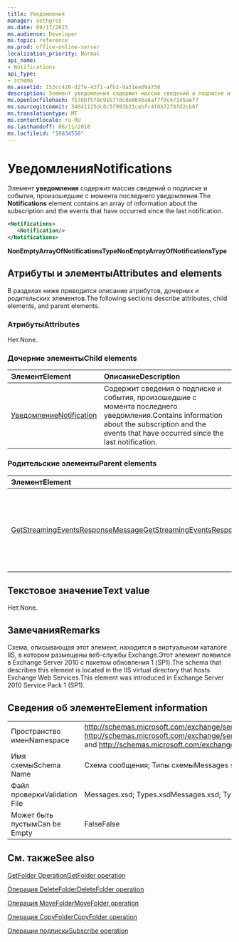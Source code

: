 ```yaml
---
title: Уведомления
manager: sethgros
ms.date: 09/17/2015
ms.audience: Developer
ms.topic: reference
ms.prod: office-online-server
localization_priority: Normal
api_name:
- Notifications
api_type:
- schema
ms.assetid: 153cc420-d2fe-42f1-afb2-9a31ee09a750
description: Элемент уведомления содержит массив сведений о подписке и события, произошедшие с момента последнего уведомления.
ms.openlocfilehash: f576bf579c91b77dcde8646a6af7fdc47145aef7
ms.sourcegitcommit: 34041125dc8c5f993b21cebfc4f8b72f0fd2cb6f
ms.translationtype: MT
ms.contentlocale: ru-RU
ms.lasthandoff: 06/11/2018
ms.locfileid: "19834550"
---
```

# <a name="notifications"></a><span data-ttu-id="3e930-103">Уведомления</span><span class="sxs-lookup"><span data-stu-id="3e930-103">Notifications</span></span>

<span data-ttu-id="3e930-104">Элемент **уведомления** содержит массив сведений о подписке и события, произошедшие с момента последнего уведомления.</span><span class="sxs-lookup"><span data-stu-id="3e930-104">The **Notifications** element contains an array of information about the subscription and the events that have occurred since the last notification.</span></span> 
  
```xml
<Notifications>
   <Notification/>
</Notifications>
```

 <span data-ttu-id="3e930-105">**NonEmptyArrayOfNotificationsType**</span><span class="sxs-lookup"><span data-stu-id="3e930-105">**NonEmptyArrayOfNotificationsType**</span></span>
## <a name="attributes-and-elements"></a><span data-ttu-id="3e930-106">Атрибуты и элементы</span><span class="sxs-lookup"><span data-stu-id="3e930-106">Attributes and elements</span></span>

<span data-ttu-id="3e930-107">В разделах ниже приводится описание атрибутов, дочерних и родительских элементов.</span><span class="sxs-lookup"><span data-stu-id="3e930-107">The following sections describe attributes, child elements, and parent elements.</span></span>
  
### <a name="attributes"></a><span data-ttu-id="3e930-108">Атрибуты</span><span class="sxs-lookup"><span data-stu-id="3e930-108">Attributes</span></span>

<span data-ttu-id="3e930-109">Нет.</span><span class="sxs-lookup"><span data-stu-id="3e930-109">None.</span></span>
  
### <a name="child-elements"></a><span data-ttu-id="3e930-110">Дочерние элементы</span><span class="sxs-lookup"><span data-stu-id="3e930-110">Child elements</span></span>

|<span data-ttu-id="3e930-111">**Элемент**</span><span class="sxs-lookup"><span data-stu-id="3e930-111">**Element**</span></span>|<span data-ttu-id="3e930-112">**Описание**</span><span class="sxs-lookup"><span data-stu-id="3e930-112">**Description**</span></span>|
|:-----|:-----|
|[<span data-ttu-id="3e930-113">Уведомление</span><span class="sxs-lookup"><span data-stu-id="3e930-113">Notification</span></span>](notification-ex15websvcsotherref.md) <br/> |<span data-ttu-id="3e930-114">Содержит сведения о подписке и события, произошедшие с момента последнего уведомления.</span><span class="sxs-lookup"><span data-stu-id="3e930-114">Contains information about the subscription and the events that have occurred since the last notification.</span></span>  <br/> |
   
### <a name="parent-elements"></a><span data-ttu-id="3e930-115">Родительские элементы</span><span class="sxs-lookup"><span data-stu-id="3e930-115">Parent elements</span></span>

|<span data-ttu-id="3e930-116">**Элемент**</span><span class="sxs-lookup"><span data-stu-id="3e930-116">**Element**</span></span>|<span data-ttu-id="3e930-117">**Описание**</span><span class="sxs-lookup"><span data-stu-id="3e930-117">**Description**</span></span>|
|:-----|:-----|
|[<span data-ttu-id="3e930-118">GetStreamingEventsResponseMessage</span><span class="sxs-lookup"><span data-stu-id="3e930-118">GetStreamingEventsResponseMessage</span></span>](getstreamingeventsresponsemessage.md) <br/> |<span data-ttu-id="3e930-119">Содержит состояние и результат одного запроса [GetStreamingEvents операции](getstreamingevents-operation.md) .</span><span class="sxs-lookup"><span data-stu-id="3e930-119">Contains the status and result of a single [GetStreamingEvents operation](getstreamingevents-operation.md) request.</span></span>  <br/> |
   
## <a name="text-value"></a><span data-ttu-id="3e930-120">Текстовое значение</span><span class="sxs-lookup"><span data-stu-id="3e930-120">Text value</span></span>

<span data-ttu-id="3e930-121">Нет.</span><span class="sxs-lookup"><span data-stu-id="3e930-121">None.</span></span>
  
## <a name="remarks"></a><span data-ttu-id="3e930-122">Замечания</span><span class="sxs-lookup"><span data-stu-id="3e930-122">Remarks</span></span>

<span data-ttu-id="3e930-123">Схема, описывающая этот элемент, находится в виртуальном каталоге IIS, в котором размещены веб-службы Exchange.Этот элемент появился в Exchange Server 2010 с пакетом обновления 1 (SP1).</span><span class="sxs-lookup"><span data-stu-id="3e930-123">The schema that describes this element is located in the IIS virtual directory that hosts Exchange Web Services.This element was introduced in Exchange Server 2010 Service Pack 1 (SP1).</span></span>
  
## <a name="element-information"></a><span data-ttu-id="3e930-124">Сведения об элементе</span><span class="sxs-lookup"><span data-stu-id="3e930-124">Element information</span></span>

|||
|:-----|:-----|
|<span data-ttu-id="3e930-125">Пространство имен</span><span class="sxs-lookup"><span data-stu-id="3e930-125">Namespace</span></span>  <br/> |<span data-ttu-id="3e930-126">http://schemas.microsoft.com/exchange/services/2006/messages и http://schemas.microsoft.com/exchange/services/2006/types</span><span class="sxs-lookup"><span data-stu-id="3e930-126">http://schemas.microsoft.com/exchange/services/2006/messages and http://schemas.microsoft.com/exchange/services/2006/types</span></span>  <br/> |
|<span data-ttu-id="3e930-127">Имя схемы</span><span class="sxs-lookup"><span data-stu-id="3e930-127">Schema Name</span></span>  <br/> |<span data-ttu-id="3e930-128">Схема сообщения; Типы схемы</span><span class="sxs-lookup"><span data-stu-id="3e930-128">Messages schema; Types schema</span></span>  <br/> |
|<span data-ttu-id="3e930-129">Файл проверки</span><span class="sxs-lookup"><span data-stu-id="3e930-129">Validation File</span></span>  <br/> |<span data-ttu-id="3e930-130">Messages.xsd; Types.xsd</span><span class="sxs-lookup"><span data-stu-id="3e930-130">Messages.xsd; Types.xsd</span></span>  <br/> |
|<span data-ttu-id="3e930-131">Может быть пустым</span><span class="sxs-lookup"><span data-stu-id="3e930-131">Can be Empty</span></span>  <br/> |<span data-ttu-id="3e930-132">False</span><span class="sxs-lookup"><span data-stu-id="3e930-132">False</span></span>  <br/> |
   
## <a name="see-also"></a><span data-ttu-id="3e930-133">См. также</span><span class="sxs-lookup"><span data-stu-id="3e930-133">See also</span></span>



[<span data-ttu-id="3e930-134">GetFolder Operation</span><span class="sxs-lookup"><span data-stu-id="3e930-134">GetFolder operation</span></span>](getfolder-operation.md)
  
[<span data-ttu-id="3e930-135">Операция DeleteFolder</span><span class="sxs-lookup"><span data-stu-id="3e930-135">DeleteFolder operation</span></span>](deletefolder-operation.md)
  
[<span data-ttu-id="3e930-136">Операция MoveFolder</span><span class="sxs-lookup"><span data-stu-id="3e930-136">MoveFolder operation</span></span>](movefolder-operation.md)
  
[<span data-ttu-id="3e930-137">Операция CopyFolder</span><span class="sxs-lookup"><span data-stu-id="3e930-137">CopyFolder operation</span></span>](copyfolder-operation.md)
  
[<span data-ttu-id="3e930-138">Операции подписки</span><span class="sxs-lookup"><span data-stu-id="3e930-138">Subscribe operation</span></span>](subscribe-operation.md)

